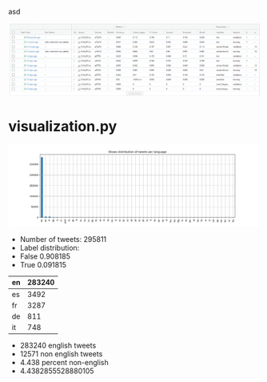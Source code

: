 
asd

![asd](imgs/after_sentiment_2021-11-03_231550.png " ")


# visualization.py

![asd](imgs/distribution_of_tweets_per_language.png " ")



- Number of tweets: 295811
- Label distribution:
- False    0.908185
- True     0.091815


| en | 283240 |
|----|--------|
| es | 3492   |
| fr | 3287   |
| de | 811    |
| it | 748    |

- 283240 english tweets
- 12571 non english tweets
- 4.438 percent non-english
- 4.4382855528880105